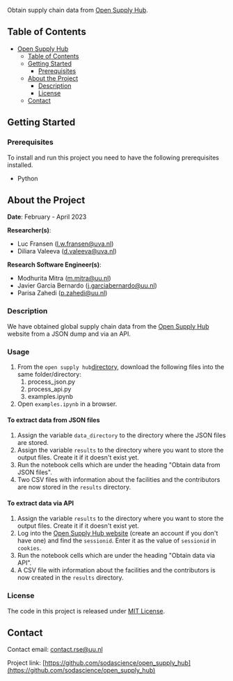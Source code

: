 
<!-- Include Github badges here (optional) -->
<!-- e.g. Github Actions workflow status -->

Obtain supply chain data from [Open Supply Hub](https://opensupplyhub.org). 

<!-- TABLE OF CONTENTS -->
## Table of Contents

- [Open Supply Hub](#project-title)
  - [Table of Contents](#table-of-contents)
  - [Getting Started](#getting-started)
    - [Prerequisites](#prerequisites)
  - [About the Project](#about-the-project)
    - [Description](#description)  
    - [License](#license)
  - [Contact](#contact)

<!-- GETTING STARTED -->
## Getting Started

### Prerequisites

To install and run this project you need to have the following prerequisites installed.

- Python

<!-- ABOUT THE PROJECT -->
## About the Project

**Date**: February - April 2023

**Researcher(s)**:

- Luc Fransen (l.w.fransen@uva.nl)
- Diliara Valeeva (d.valeeva@uva.nl)

**Research Software Engineer(s)**:

- Modhurita Mitra (m.mitra@uu.nl)
- Javier Garcia Bernardo (j.garciabernardo@uu.nl)
- Parisa Zahedi (p.zahedi@uu.nl)

<!-- A more elaborate description about the project/software (compared to the top of this page) can be included here-->
### Description

We have obtained global supply chain data from the [Open Supply Hub](https://opensupplyhub.org) website from a JSON dump and via an API. 

### Usage
1. From the `open supply hub`[directory](open_supply_hub), download the following files into the same folder/directory:
	1. process_json.py
	2. process_api.py
	3. examples.ipynb
2. Open `examples.ipynb` in a browser.

#### To extract data from JSON files
1. Assign the variable `data_directory` to the directory where the JSON files are stored.
2. Assign the variable `results` to the directory where you want to store the output files. Create it if it doesn't exist yet.
3. Run the notebook cells which are under the heading "Obtain data from JSON files".
4. Two CSV files with information about the facilities and the contributors are now stored in the `results` directory.

#### To extract data via API
1. Assign the variable `results` to the directory where you want to store the output files. Create it if it doesn't exist yet.
2. Log into the [Open Supply Hub website](https://opensupplyhub.org) (create an account if you don't have one) and find the `sessionid`. Enter it as the value of `sessionid` in `cookies`.
3. Run the notebook cells which are under the heading "Obtain data via API".
4. A CSV file with information about the facilities and the contributors is now created in the `results` directory.
<!-- Do not forget to also include the license in a separate file(LICENSE[.txt/.md]) and link it properly. -->
### License

The code in this project is released under [MIT License](/LICENSE).

<!-- CONTACT -->
## Contact

Contact email: contact.rse@uu.nl

Project link: [https://github.com/sodascience/open_supply_hub](https://github.com/sodascience/open_supply_hub)
